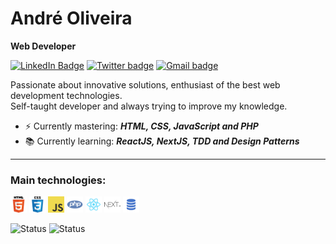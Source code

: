 # André Oliveira

**Web Developer** 

[![LinkedIn Badge](https://img.shields.io/badge/linkedin-blue?logo=linkedin&style=for-the-badge&logoColor=white)](https://linkedin.com/in/andreoneres)
[![Twitter badge](https://img.shields.io/badge/twitter-black?logo=twitter&style=for-the-badge&logoColor=white)](https://twitter.com/andreoneres)
[![Gmail badge](https://img.shields.io/badge/gmail-orange?logo=gmail&style=for-the-badge&logoColor=white)](mailto:andreoliveiraneres@gmail.com)

Passionate about innovative solutions, enthusiast of the best web development technologies. <br/> Self-taught developer and always trying to improve my knowledge.

- ⚡ Currently mastering: **_HTML, CSS, JavaScript and PHP_**
- 📚 Currently learning: **_ReactJS, NextJS, TDD and Design Patterns_**

---

### Main technologies:

<code><img title="HTML5" width="26px" src="https://raw.githubusercontent.com/github/explore/80688e429a7d4ef2fca1e82350fe8e3517d3494d/topics/html/html.png"/></code>
<code><img title="CSS3" width="26px" src="https://raw.githubusercontent.com/github/explore/80688e429a7d4ef2fca1e82350fe8e3517d3494d/topics/css/css.png"/></code>
<code><img title="JavaScript" width="26px" src="https://raw.githubusercontent.com/github/explore/80688e429a7d4ef2fca1e82350fe8e3517d3494d/topics/javascript/javascript.png"/></code>
<code><img title="PHP" width="26px" src="https://raw.githubusercontent.com/devicons/devicon/master/icons/php/php-plain.svg"/></code>
<code><img title="React" width="26px" src="https://raw.githubusercontent.com/github/explore/80688e429a7d4ef2fca1e82350fe8e3517d3494d/topics/react/react.png"/></code>
<code><img title="Next.js" width="26px" src="https://raw.githubusercontent.com/devicons/devicon/master/icons/nextjs/nextjs-original-wordmark.svg"/></code>
<code><img title="SQL" width="26px" src="https://raw.githubusercontent.com/github/explore/80688e429a7d4ef2fca1e82350fe8e3517d3494d/topics/sql/sql.png"/></code><br>

<div>
   <img src="https://github-readme-stats.vercel.app/api/top-langs/?username=andreoneres&layout=compact&langs_count=6&theme=dracula" height="180em" alt="Status"/>
   <img src="https://github-readme-stats.vercel.app/api?username=andreoneres&show_icons=true&include_all_commits=true&count_private=true&theme=dracula" height="180em" alt="Status"/>
</div>
